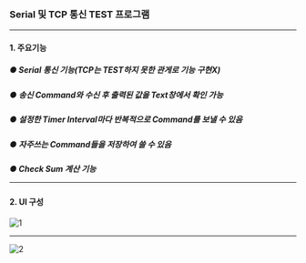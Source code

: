 ### Serial 및 TCP 통신 TEST 프로그램 <hr/>

#### 1. 주요기능
##### ● Serial 통신 기능(TCP는 TEST하지 못한 관게로 기능 구현X)
##### ● 송신 Command와 수신 후 출력된 값을 Text창에서 확인 가능 
##### ● 설정한 Timer Interval마다 반복적으로 Command를 보낼 수 있음
##### ● 자주쓰는 Command들을 저장하여 쓸 수 있음
##### ● Check Sum 계산 기능 <hr/>

#### 2. UI 구성
![1](https://user-images.githubusercontent.com/69396761/90211198-a6fbde00-de22-11ea-903a-1ecf14803c65.PNG) <hr/>
![2](https://user-images.githubusercontent.com/69396761/90211200-a82d0b00-de22-11ea-9cb0-ab4867d34c23.PNG)
